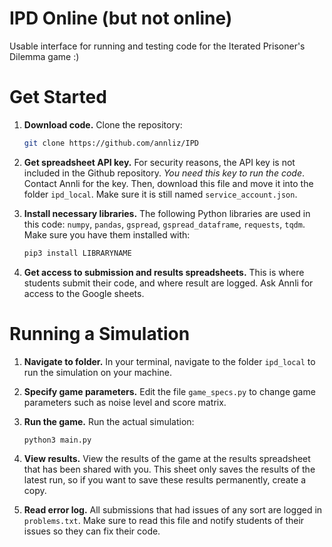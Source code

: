 # IPD Online (but not online)

Usable interface for running and testing code for the Iterated Prisoner's Dilemma game :)

# Get Started

1. **Download code.** Clone the repository:
    ```bash
    git clone https://github.com/annliz/IPD
    ```

2. **Get spreadsheet API key.** For security reasons, the API key is not included in the Github repository. *You need this key to run the code*. Contact Annli for the key. Then, download this file and move it into the folder `ipd_local`. Make sure it is still named `service_account.json`.

3. **Install necessary libraries.** The following Python libraries are used in this code: `numpy`, `pandas`, `gspread`, `gspread_dataframe`, `requests`, `tqdm`. Make sure you have them installed with:
    ```bash
    pip3 install LIBRARYNAME
    ```

4. **Get access to submission and results spreadsheets.** This is where students submit their code, and where result are logged. Ask Annli for access to the Google sheets.

# Running a Simulation

1. **Navigate to folder.** In your terminal, navigate to the folder `ipd_local` to run the simulation on your machine.

2. **Specify game parameters.** Edit the file `game_specs.py` to change game parameters such as noise level and score matrix.

3. **Run the game.** Run the actual simulation:
    ```bash
    python3 main.py
    ```

4. **View results.** View the results of the game at the results spreadsheet that has been shared with you. This sheet only saves the results of the latest run, so if you want to save these results permanently, create a copy.

5. **Read error log.** All submissions that had issues of any sort are logged in `problems.txt`. Make sure to read this file and notify students of their issues so they can fix their code.